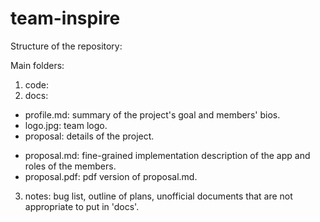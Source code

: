 team-inspire
============

Structure of the repository:   

Main folders:   
1. code: 
2. docs: 
+ profile.md: summary of the project's goal and members' bios.
+ logo.jpg: team logo.
+ proposal: details of the project.
- proposal.md: fine-grained implementation description of the app and roles of the members.
- proposal.pdf: pdf version of proposal.md.
3. notes: bug list, outline of plans, unofficial documents that are not appropriate to put in 'docs'.
